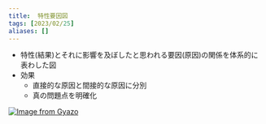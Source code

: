 ```yaml
---
title:  特性要因図
tags: [2023/02/25]
aliases: []
---
```


- 特性(結果)とそれに影響を及ぼしたと思われる要因(原因)の関係を体系的に表わした図
- 効果
	- 直接的な原因と間接的な原因に分別
	- 真の問題点を明確化

[![Image from Gyazo](https://i.gyazo.com/7b160c730dc3294c09a735210792cfe6.png)](https://gyazo.com/7b160c730dc3294c09a735210792cfe6)